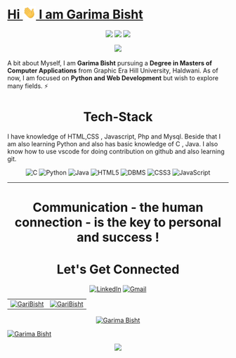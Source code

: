 # [Hi <img src="https://raw.githubusercontent.com/ABSphreak/ABSphreak/master/gifs/Hi.gif" width="30px"> I am Garima Bisht](https://www.linkedin.com/in/garima-bisht-7b784014b/)

<p align="center">
  <a href="mailto:garima25081999@gmail.com" target="_blank"><img height="25" src = "https://img.shields.io/badge/Gmail-D14836?style=for-the-badge&logo=gmail&logoColor=white"></a>
  <a href="https://www.linkedin.com/in/garima-bisht-7b784014b/" target="_blank"><img height="25" src = "https://img.shields.io/badge/-LinkedIn-0e76a8?style=for-the-badge&logo=Linkedin&logoColor=white"></a>
  <a href="https://twitter.com/Gracy_galaxcy" target="_blank"><img height="25" src = "https://img.shields.io/badge/-Twitter-00acee?style=for-the-badge&logo=Twitter&logoColor=white"></a>
</p>
<p align="center"><img src="https://visitor-badge.glitch.me/badge?page_id=gari000.visitor-badge"</p>

A bit about Myself, I am <b>Garima Bisht</b> pursuing a <b> Degree in Masters of Computer Applications</b> from Graphic Era Hill University, Haldwani. As of now, I am focused on <b>Python and Web Development</b> but wish to explore many fields. ⚡

  
<h1 align="center">Tech-Stack</h1>

I have knowledge of HTML,CSS , Javascript, Php and Mysql. Beside that I am also learning Python and also has basic knowledge of C , Java. I also know how to use vscode for doing contribution on github and also learning git.

<p align="center"> 
<img alt="C" src="https://img.shields.io/badge/c-%2300599C.svg?&style=for-the-badge&logo=c&logoColor=white" />
   <img alt="Python" src="https://img.shields.io/badge/python-%2314354C.svg?style=for-the-badge&logo=python&logoColor=white"/>
 <img alt="Java" src="https://img.shields.io/badge/java-%23ED8B00.svg?&style=for-the-badge&logo=java&logoColor=white" />
<img alt="HTML5" src="https://img.shields.io/badge/html5-%23E34F26.svg?&style=for-the-badge&logo=html5&logoColor=white" />
  <img alt="DBMS" src="https://img.shields.io/badge/-php-%8A5BE2.svg?&style=for-the-badge&logo=php&logoColor=white" "/>
 <img alt="CSS3" src="https://img.shields.io/badge/css3-%231572B6.svg?&style=for-the-badge&logo=css3&logoColor=white" />
 <img alt="JavaScript" src="https://img.shields.io/badge/javascript-%23323330.svg?&style=for-the-badge&logo=javascript&logoColor=%23F7DF1E" />
</p>
                                                                                                                                           
<hr>

<h1 align="center">Communication - the human connection - is the key to personal and success !</h1>

<h1 align="center">Let's Get Connected</h1>

<div align="center">


<a  href="https://www.linkedin.com/in/garima-bisht-7b784014b/" target="_blank"><img alt="LinkedIn" src="https://img.shields.io/badge/linkedin%20-%230077B5.svg?&style=for-the-badge&logo=linkedin&logoColor=white" /></a>
<a href="mailto:garima25081999@gmail.com"><img  alt="Gmail" src="https://img.shields.io/badge/Gmail-D14836?style=for-the-badge&logo=gmail&logoColor=white" />

</div>

<table>
  <tr>
    <td><img src="https://github-readme-stats.vercel.app/api?username=GariBisht&show_icons=true&theme=dark&locale=en" alt="GariBisht" /></td>
    <td><img src="https://github-readme-stats.vercel.app/api/top-langs?username=GariBisht&show_icons=true&theme=dark&locale=en&layout=compact" alt="GariBisht" /></td>
  </tr>
</table>

<div align="center">
<p><img align="center" src="https://github-readme-streak-stats.herokuapp.com/?user=GariBisht&theme=dark" alt="Garima Bisht" /></p>
  </div>
<p align="left"> <img src="https://komarev.com/ghpvc/?username=GariBisht&label=Profile%20views&color=6805D3&style=flat" alt="Garima Bisht" /> </p>
   <div align="center">
 <img src="https://activity-graph.herokuapp.com/graph?username=GariBisht&bg_color=FFFFFF&color=000000&line=000000&point=00FF00"></div>
